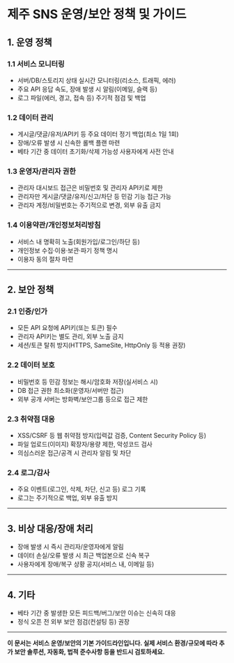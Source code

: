 # 제주 SNS 운영/보안 정책 및 가이드

## 1. 운영 정책

### 1.1 서비스 모니터링
- 서버/DB/스토리지 상태 실시간 모니터링(리소스, 트래픽, 에러)
- 주요 API 응답 속도, 장애 발생 시 알림(이메일, 슬랙 등)
- 로그 파일(에러, 경고, 접속 등) 주기적 점검 및 백업

### 1.2 데이터 관리
- 게시글/댓글/유저/API키 등 주요 데이터 정기 백업(최소 1일 1회)
- 장애/오류 발생 시 신속한 롤백 플랜 마련
- 베타 기간 중 데이터 초기화/삭제 가능성 사용자에게 사전 안내

### 1.3 운영자/관리자 권한
- 관리자 대시보드 접근은 비밀번호 및 관리자 API키로 제한
- 관리자만 게시글/댓글/유저/신고/차단 등 민감 기능 접근 가능
- 관리자 계정/비밀번호는 주기적으로 변경, 외부 유출 금지

### 1.4 이용약관/개인정보처리방침
- 서비스 내 명확히 노출(회원가입/로그인/하단 등)
- 개인정보 수집·이용·보관·파기 정책 명시
- 이용자 동의 절차 마련

---

## 2. 보안 정책

### 2.1 인증/인가
- 모든 API 요청에 API키(또는 토큰) 필수
- 관리자 API키는 별도 관리, 외부 노출 금지
- 세션/토큰 탈취 방지(HTTPS, SameSite, HttpOnly 등 적용 권장)

### 2.2 데이터 보호
- 비밀번호 등 민감 정보는 해시/암호화 저장(실서비스 시)
- DB 접근 권한 최소화(운영자/서버만 접근)
- 외부 공개 서버는 방화벽/보안그룹 등으로 접근 제한

### 2.3 취약점 대응
- XSS/CSRF 등 웹 취약점 방지(입력값 검증, Content Security Policy 등)
- 파일 업로드(이미지) 확장자/용량 제한, 악성코드 검사
- 의심스러운 접근/공격 시 관리자 알림 및 차단

### 2.4 로그/감사
- 주요 이벤트(로그인, 삭제, 차단, 신고 등) 로그 기록
- 로그는 주기적으로 백업, 외부 유출 방지

---

## 3. 비상 대응/장애 처리

- 장애 발생 시 즉시 관리자/운영자에게 알림
- 데이터 손실/오류 발생 시 최근 백업본으로 신속 복구
- 사용자에게 장애/복구 상황 공지(서비스 내, 이메일 등)

---

## 4. 기타

- 베타 기간 중 발생한 모든 피드백/버그/보안 이슈는 신속히 대응
- 정식 오픈 전 외부 보안 점검(컨설팅 등) 권장

---

**이 문서는 서비스 운영/보안의 기본 가이드라인입니다. 실제 서비스 환경/규모에 따라 추가 보안 솔루션, 자동화, 법적 준수사항 등을 반드시 검토하세요.** 